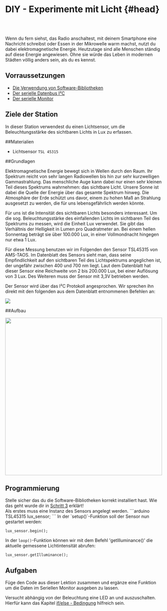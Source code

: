 # DIY - Experimente mit Licht {#head}

<div class="description"></div>
<div class="line">
    <br>
    <br>
</div>

Wenn du fern siehst, das Radio anschaltest, mit deinem Smartphone eine Nachricht schreibst oder Essen in der Mikrowelle warm machst, nutzt du dabei elektromagnetische Energie.
Heutzutage sind alle Menschen ständig auf diese Energie angewiesen.
Ohne sie würde das Leben in modernen Städten völlig anders sein, als du es kennst.

## Vorraussetzungen
- [Die Verwendung von Software-Bibliotheken](../../erste-schritte/schritt-1-software-installation.md)
- [Der serielle Datenbus I²C](../../grundlagen/serielle_datenbus.md)
- [Der serielle Monitor](../../grundlagen/der_serielle_monitor.md)

## Ziele der Station
In dieser Station verwendest du einen Lichtsensor, um die Beleuchtungsstärke des sichtbaren Lichts in Lux zu erfassen.

##Materialien
- Lichtsensor `TSL 45315`

##Grundlagen
<!--sec data-title="Lichtintensität" data-id="grundlagenlicht" data-collapse=true ces-->
Elektromagnetische Energie bewegt sich in Wellen durch den Raum. Ihr Spektrum reicht von sehr langen Radiowellen bis hin zur sehr kurzwelligen Gammastrahlung. Das menschliche Auge kann dabei nur einen sehr kleinen Teil dieses Spektrums wahrnehmen: das sichtbare Licht. Unsere Sonne ist dabei die Quelle der Energie über das gesamte Spektrum hinweg. Die Atmosphäre der Erde schützt uns davor, einem zu hohen Maß an Strahlung ausgesetzt zu werden, die für uns lebensgefährlich werden könnte.

Für uns ist die Intensität des sichtbaren Lichts besonders interessant. Um die sog. Beleuchtungsstärke des einfallenden Lichts im sichtbaren Teil des Spektrums zu messen, wird die Einheit Lux verwendet. Sie gibt das Verhältnis der Helligkeit in Lumen pro Quadratmeter an. Bei einem hellen Sonnentag beträgt sie über 100.000 Lux, in einer Vollmondnacht hingegen nur etwa 1 Lux.
<!-- endsec -->

<!--sec data-title="TSL45315 Sensor" data-id="grundlagensensor" data-collapse=true ces-->
Für diese Messung benutzen wir im Folgenden den Sensor TSL45315 von AMS-TAOS.
Im Datenblatt des Sensors sieht man, dass seine Empfindlichkeit auf den sichtbaren Teil des Lichtspektrums angeglichen ist, der ungefähr zwischen 400 und 700 nm liegt.
Laut dem Datenblatt hat dieser Sensor eine Reichweite von 2 bis 200.000 Lux, bei einer Auflösung von 3 Lux. Des Weiteren muss der Sensor mit 3,3V betrieben werden.

Der Sensor wird über das I²C Protokoll angesprochen. Wir sprechen ihn direkt mit den folgenden aus dem Datenblatt entnommenen Befehlen an:

<img src="https://raw.githubusercontent.com/sensebox/resources/master/images/edu//Grundlagen_Station_6.png"/>
<!-- endsec -->

##Aufbau

<img src="https://raw.githubusercontent.com/sensebox/resources/master/images/wired_lux.jpg" width="500"/>

## Programmierung
<div class="box_warning">
    <i class="fa fa-info fa-fw" aria-hidden="true" style="color: #42acf3;"></i>
    Stelle sicher das du die Software-Bibliotheken korrekt installiert hast. Wie das geht wurde dir in <a href ="/../../erste-schritte/schritt-3-libraries-hinzufuegen.html">Schritt 3</a> erklärt!
</div>
Als erstes muss eine Instanz des Sensors angelegt werden.
```arduino
TSL45315 lux_sensor;
```
<!--sec data-title="setup() Funktion" data-id="programmierungsetup" data-collapse=true ces-->
In der `setup()`-Funktion soll der Sensor nun gestartet werden: 

```arduino
lux_sensor.begin();
```

<!-- endsec -->

<!--sec data-title="loop() Funktion" data-id="programmierungloop" data-collapse=true ces-->
In der `loop()`-Funktion können wir mit dem Befehl 'getIlluminance()' die aktuelle gemessene Lichtintensität abrufen:

```arduino
lux_sensor.getIlluminance();
```
<!-- endsec -->

## Aufgaben

<!--sec data-title="Aufgabe 1" data-id="aufg1" data-collapse=true ces-->
Füge den Code aus dieser Lektion zusammen und ergänze eine Funktion um die Daten im Seriellen Monitor ausgeben zu lassen.
<!-- endsec -->

<!--sec data-title="Aufgabe 2" data-id="aufg2" data-collapse=true ces-->
Versucht abhängig von der Beleuchtung eine LED an und auszuschalten. Hierfür kann das Kapitel [if/else - Bedingung](/../../grundlagen/if_else_bedingung.md) hilfreich sein.
<!-- endsec -->

